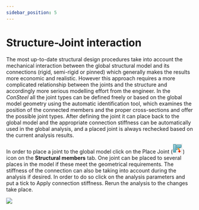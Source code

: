 ```yaml
---
sidebar_position: 5
---
```

# Structure-Joint interaction

The most up-to-date structural design procedures take into account the mechanical interaction between the global structural model and its connections (rigid, semi-rigid or pinned) which generally makes the results more economic and realistic. However this approach requires a more complicated relationship between the joints and the structure and accordingly more serious modelling effort from the engineer. In the _ConSteel_ all the joint types can be defined freely or based on the global model geometry using the automatic identification tool, which examines the position of the connected members and the proper cross-sections and offer the possible joint types. After defining the joint it can place back to the global model and the appropriate connection stiffness can be automatically used in the global analysis, and a placed joint is always rechecked based on the current analysis results.

<!-- /wp:paragraph -->

<!-- wp:paragraph -->

In order to place a joint to the global model click on the Place Joint (![](./img/wp-content-uploads-2021-04-15-6-place-butt.png)) icon on the **Structural members** tab. One joint can be placed to several places in the model if these meet the geometrical requirements. The stiffness of the connection can also be taking into account during the analysis if desired. In order to do so click on the analysis parameters and put a tick to Apply connection stiffness. Rerun the analysis to the changes take place.

<!-- /wp:paragraph -->

<!-- wp:image {"align":"center","id":9830,"sizeSlug":"full","linkDestination":"media"} -->

[![](https://consteelsoftware.com/wp-content/uploads/2021/04/15-6-appl-stiff.png)](./img/wp-content-uploads-2021-04-15-6-appl-stiff.png)

<!-- /wp:image -->
